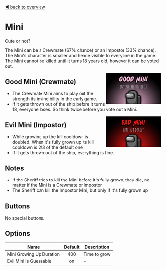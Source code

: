 [:arrow_backward: back to overview](https://github.com/laicosvk/theepicroles#roles "back to overview")

# Mini
Cute or not?

The Mini can be a Crewmate (67% chance) or an Impostor (33% chance).
The Mini's character is smaller and hence visible to everyone in the game.
The Mini cannot be killed until it turns 18 years old, however it can be voted out.

<img align="right" height="100" src="Good_Mini.png"/>

## Good Mini (Crewmate)

- The Crewmate Mini aims to play out the strength its invincibility in the early game.
- If it gets thrown out of the ship before it turns 18, everyone loses. So think twice before you vote out a Mini.

<img align="right" height="100" src="Bad_Mini.png"/>

## Evil Mini (Impostor)

- While growing up the kill cooldown is doubled. When it's fully grown up its kill cooldown is 2/3 of the default one.
- If it gets thrown out of the ship, everything is fine.

## Notes
- If the Sheriff tries to kill the Mini before it's fully grown, they die, no matter if the Mini is a Crewmate or Impostor
- The Sheriff can kill the Impostor Mini, but only if it's fully grown up

## Buttons
No special buttons.

## Options
| Name | Default | Description |
| --- | :---: | --- |
| Mini Growing Up Duration | 400 | Time to grow |
| Evil Mini Is Guessable | on | - |
